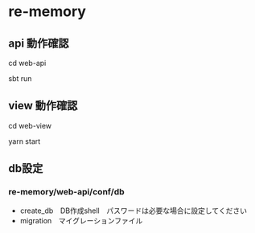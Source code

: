 # re-memory

## api 動作確認


 cd web-api

 sbt run
 
## view 動作確認

 cd web-view
 
 yarn start
 
## db設定
### re-memory/web-api/conf/db
  - create_db　DB作成shell　パスワードは必要な場合に設定してください
  - migration　マイグレーションファイル
